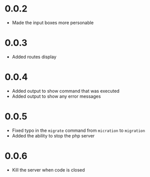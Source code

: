 # 0.0.2
- Made the input boxes more personable

# 0.0.3
- Added routes display

# 0.0.4
- Added output to show command that was executed
- Added output to show any error messages

# 0.0.5
- Fixed typo in the `migrate` command from `micration` to `migration`
- Added the ability to stop the php server

# 0.0.6
- Kill the server when code is closed